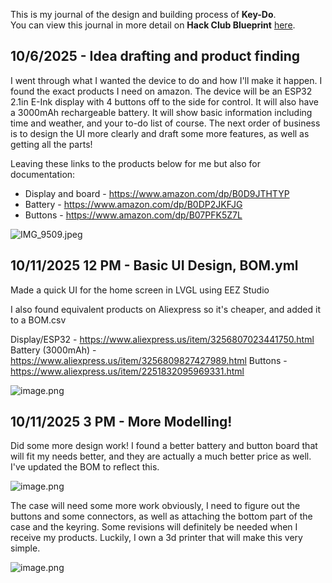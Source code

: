 <!--
  ===================    !!READ THIS NOTICE!!   ====================
  DO NOT edit this file manually. Your changes WILL BE OVERWRITTEN!
  This journal is auto generated and updated by Hack Club Blueprint.
  To edit this file, please edit your journal entries on Blueprint.
  ==================================================================
-->

This is my journal of the design and building process of **Key-Do**.  
You can view this journal in more detail on **Hack Club Blueprint** [here](https://blueprint.hackclub.com/projects/266).


## 10/6/2025 - Idea drafting and product finding  

I went through what I wanted the device to do and how I'll make it happen. I found the exact products I need on amazon.
The device will be an ESP32 2.1in E-Ink display with 4 buttons off to the side for control. It will also have a 3000mAh rechargeable battery. 
It will show basic information including time and weather, and your to-do list of course.
The next order of business is to design the UI more clearly and draft some more features, as well as getting all the parts!

Leaving these links to the products below for me but also for documentation:
- Display and board - https://www.amazon.com/dp/B0D9JTHTYP
- Battery - https://www.amazon.com/dp/B0DP2JKFJG
- Buttons - https://www.amazon.com/dp/B07PFK5Z7L

![IMG_9509.jpeg](https://blueprint.hackclub.com/user-attachments/blobs/redirect/eyJfcmFpbHMiOnsiZGF0YSI6ODI3LCJwdXIiOiJibG9iX2lkIn19--6402b6b493f6d718036973c91b605cbb212d895e/IMG_9509.jpeg)
  

## 10/11/2025 12 PM - Basic UI Design, BOM.yml  

Made a quick UI for the home screen in LVGL using EEZ Studio

I also found equivalent products on Aliexpress so it's cheaper, and added it to a BOM.csv

Display/ESP32 - https://www.aliexpress.us/item/3256807023441750.html
Battery (3000mAh) - https://www.aliexpress.us/item/3256809827427989.html
Buttons - https://www.aliexpress.us/item/2251832095969331.html

![image.png](https://blueprint.hackclub.com/user-attachments/blobs/proxy/eyJfcmFpbHMiOnsiZGF0YSI6MTY1OCwicHVyIjoiYmxvYl9pZCJ9fQ==--72984fddd367dacf7e066f67ff3814257333f1a4/image.png)
  

## 10/11/2025 3 PM - More Modelling!  

Did some more design work! I found a better battery and button board that will fit my needs better, and they are actually a much better price as well. I've updated the BOM to reflect this.

![image.png](https://blueprint.hackclub.com/user-attachments/blobs/proxy/eyJfcmFpbHMiOnsiZGF0YSI6MTY4NCwicHVyIjoiYmxvYl9pZCJ9fQ==--767da229da6ca18122fa2f8d009bab00da03f114/image.png)

The case will need some more work obviously, I need to figure out the buttons and some connectors, as well as attaching the bottom part of the case and the keyring. Some revisions will definitely be needed when I receive my products. Luckily, I own a 3d printer that will make this very simple.

![image.png](https://blueprint.hackclub.com/user-attachments/blobs/proxy/eyJfcmFpbHMiOnsiZGF0YSI6MTY4NiwicHVyIjoiYmxvYl9pZCJ9fQ==--526168d9eb40443480bfa6e703a0715ec8a8ea64/image.png)
  

